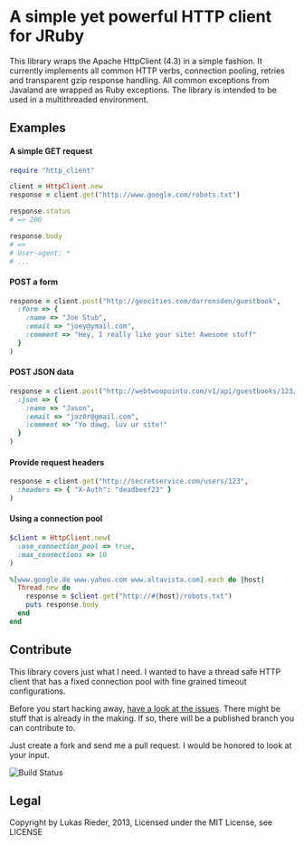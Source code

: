 # A simple yet powerful HTTP client for JRuby

This library wraps the Apache HttpClient (4.3) in a simple fashion.
It currently implements all common HTTP verbs, connection pooling, retries and transparent gzip response handling. All common exceptions from Javaland are wrapped as Ruby exceptions. The library is intended to be used in a multithreaded environment.

## Examples

#### A simple GET request

```ruby
require "http_client"

client = HttpClient.new
response = client.get("http://www.google.com/robots.txt")

response.status
# => 200

response.body
# =>
# User-agent: *
# ...
```

#### POST a form

```ruby
response = client.post("http://geocities.com/darrensden/guestbook",
  :form => {
    :name => "Joe Stub",
    :email => "joey@ymail.com",
    :comment => "Hey, I really like your site! Awesome stuff"
  }
)
```

#### POST JSON data

```ruby
response = client.post("http://webtwoopointo.com/v1/api/guestbooks/123/comments",
  :json => {
    :name => "Jason",
    :email => "jaz0r@gmail.com",
    :comment => "Yo dawg, luv ur site!"
  }
)
```

#### Provide request headers

```ruby
response = client.get("http://secretservice.com/users/123",
  :headers => { "X-Auth": "deadbeef23" }
)
```

#### Using a connection pool

```ruby
$client = HttpClient.new(
  :use_connection_pool => true,
  :max_connections => 10
)

%[www.google.de www.yahoo.com www.altavista.com].each do |host|
  Thread.new do
    response = $client.get("http://#{host}/robots.txt")
    puts response.body
  end
end
```

## Contribute

This library covers just what I need. I wanted to have a thread safe HTTP client that has a fixed connection pool with fine grained timeout configurations.

Before you start hacking away, [have a look at the issues](https://github.com/Overbryd/http_client/issues). There might be stuff that is already in the making. If so, there will be a published branch you can contribute to.

Just create a fork and send me a pull request. I would be honored to look at your input.

![Build Status](https://travis-ci.org/Overbryd/http_client.png)

## Legal

Copyright by Lukas Rieder, 2013, Licensed under the MIT License, see LICENSE

